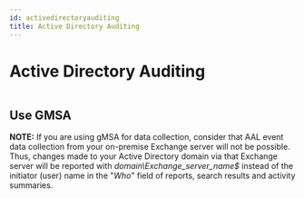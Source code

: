```yaml
---
id: activedirectoryauditing
title: Active Directory Auditing
---
```


# Active Directory Auditing

|  |  |
| --- | --- |

## Use GMSA

**NOTE:** If you are using gMSA for data collection, consider that AAL event data collection from your on-premise Exchange server will not be possible. Thus, changes made to your Active Directory domain via that Exchange server will be reported with *domain\Exchange_server_name$* instead of the initiator (user) name in the "*Who*" field of reports, search results and activity summaries.